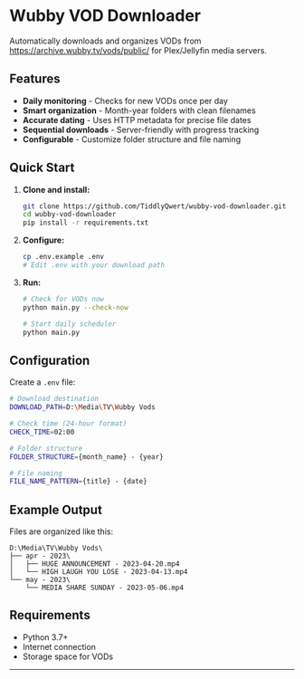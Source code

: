 # Wubby VOD Downloader

Automatically downloads and organizes VODs from https://archive.wubby.tv/vods/public/ for Plex/Jellyfin media servers.

## Features

- **Daily monitoring** - Checks for new VODs once per day
- **Smart organization** - Month-year folders with clean filenames
- **Accurate dating** - Uses HTTP metadata for precise file dates
- **Sequential downloads** - Server-friendly with progress tracking
- **Configurable** - Customize folder structure and file naming

## Quick Start

1. **Clone and install:**
   ```bash
   git clone https://github.com/TiddlyQwert/wubby-vod-downloader.git
   cd wubby-vod-downloader
   pip install -r requirements.txt
   ```

2. **Configure:**
   ```bash
   cp .env.example .env
   # Edit .env with your download path
   ```

3. **Run:**
   ```bash
   # Check for VODs now
   python main.py --check-now
   
   # Start daily scheduler
   python main.py
   ```

## Configuration

Create a `.env` file:

```bash
# Download destination
DOWNLOAD_PATH=D:\Media\TV\Wubby Vods

# Check time (24-hour format)
CHECK_TIME=02:00

# Folder structure
FOLDER_STRUCTURE={month_name} - {year}

# File naming
FILE_NAME_PATTERN={title} - {date}
```

## Example Output

Files are organized like this:
```
D:\Media\TV\Wubby Vods\
├── apr - 2023\
│   ├── HUGE ANNOUNCEMENT - 2023-04-20.mp4
│   └── HIGH LAUGH YOU LOSE - 2023-04-13.mp4
└── may - 2023\
    └── MEDIA SHARE SUNDAY - 2023-05-06.mp4
```

## Requirements

- Python 3.7+
- Internet connection
- Storage space for VODs

---
